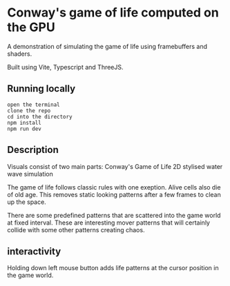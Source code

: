 # Conway's game of life computed on the GPU
A demonstration of simulating the game of life
using framebuffers and shaders.

Built using Vite, Typescript and ThreeJS.

## Running locally
    open the terminal
    clone the repo
    cd into the directory
    npm install
    npm run dev

## Description
Visuals consist of two main parts:
    Conway's Game of Life
    2D stylised water wave simulation

The game of life follows classic rules with one exeption. Alive cells also die of old age. This removes static looking patterns after a few frames to clean up the space.

There are some predefined patterns that are scattered into the game world at fixed interval. These are interesting mover patterns that will certainly collide with some other patterns creating chaos.

## interactivity
Holding down left mouse button adds life patterns at the cursor position in the game world. 